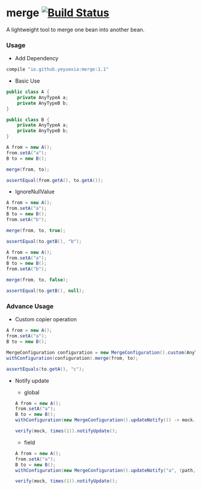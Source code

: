 # merge [![Build Status](https://travis-ci.org/yeyuexia/merge.svg?branch=master)](https://travis-ci.org/yeyuexia/merge) 
A lightweight tool to merge one bean into another bean.

### Usage

* Add Dependency
```groovy
compile "io.github.yeyuexia:merge:1.1"
```
* Basic Use
```java
public class A {
    private AnyTypeA a;
    private AnyTypeB b;
}

public class B {
    private AnyTypeA a;
    private AnyTypeB b;
}

A from = new A();
from.setA("a");
B to = new B();

merge(from, to);

assertEqual(from.getA(), to.getA());
```

* IgnoreNullValue

```java
A from = new A();
from.setA("a");
B to = new B();
from.setA("b");

merge(from, to, true);

assertEqual(to.getB(), "b");
```

```java
A from = new A();
from.setA("a");
B to = new B();
from.setA("b");

merge(from, to, false);

assertEqual(to.getB(), null);
```

### Advance Usage

* Custom copier operation

```java
A from = new A();
from.setA("a");
B to = new B();

MergeConfiguration configuration = new MergeConfiguration().custom(AnyTypeA.class, from -> "c");
withConfiguration(configuration).merge(from, to);

assertEquals(to.getA(), "c");
```

* Notify update

    * global
    ```java
    A from = new A();
    from.setA("a");
    B to = new B();
    withConfiguration(new MergeConfiguration().updateNotify(() -> mock.notifyUpdate())).merge(from, to);
  
    verify(mock, times(1)).notifyUpdate();
    ```
    * field
    
    ```java
    A from = new A();
    from.setA("a");
    B to = new B();
    withConfiguration(new MergeConfiguration().updateNotify("a", (path, f, t) -> mock.notifyUpdate())).merge(from, to);
  
    verify(mock, times(1)).notifyUpdate();
    ```

